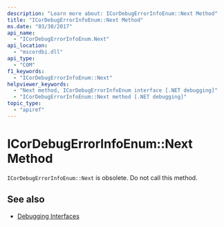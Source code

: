 ```yaml
---
description: "Learn more about: ICorDebugErrorInfoEnum::Next Method"
title: "ICorDebugErrorInfoEnum::Next Method"
ms.date: "03/30/2017"
api_name:
  - "ICorDebugErrorInfoEnum.Next"
api_location:
  - "mscordbi.dll"
api_type:
  - "COM"
f1_keywords:
  - "ICorDebugErrorInfoEnum::Next"
helpviewer_keywords:
  - "Next method, ICorDebugErrorInfoEnum interface [.NET debugging]"
  - "ICorDebugErrorInfoEnum::Next method [.NET debugging]"
topic_type:
  - "apiref"
---
```

# ICorDebugErrorInfoEnum::Next Method

`ICorDebugErrorInfoEnum::Next` is obsolete. Do not call this method.

## See also

- [Debugging Interfaces](debugging-interfaces.md)
